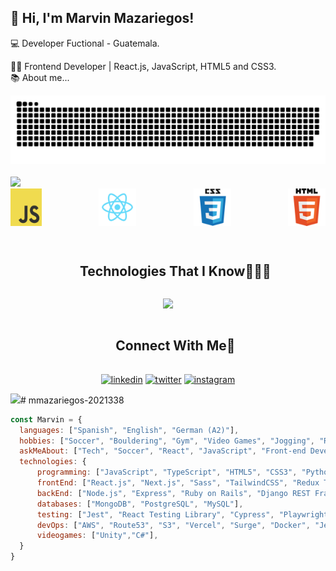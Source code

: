 <h2>👋 Hi, I'm Marvin Mazariegos!</h2>


💻 Developer Fuctional - Guatemala.
<br>

👨‍💻 Frontend Developer | React.js, JavaScript,  HTML5 and CSS3.
<br>
📚 About me...
<br>

<div align="center">
  <img  src="https://github.com/1999AZZAR/1999AZZAR/blob/main/resources/img/grid-snake.svg"
       alt="snake" /></a>
</div>
<br/>
<img src="https://user-images.githubusercontent.com/73097560/115834477-dbab4500-a447-11eb-908a-139a6edaec5c.gif">


<div style="display: flex; justify-content: space-between;">
    <img alt="JavaScript" src="https://raw.githubusercontent.com/github/explore/80688e429a7d4ef2fca1e82350fe8e3517d3494d/topics/javascript/javascript.png" width="50" />
    <img alt="React.js" src="https://raw.githubusercontent.com/github/explore/80688e429a7d4ef2fca1e82350fe8e3517d3494d/topics/react/react.png" width="60" />
    <img alt="CSS3" src="https://raw.githubusercontent.com/github/explore/80688e429a7d4ef2fca1e82350fe8e3517d3494d/topics/css/css.png" width="60" />
    <img alt="HTML5" src="https://raw.githubusercontent.com/github/explore/80688e429a7d4ef2fca1e82350fe8e3517d3494d/topics/html/html.png" width="60" />
</div>

<br/>




<div id="user-content-toc">
  <ul align="center">
    <summary><h2 style="display: inline-block">Technologies That I Know👨🏻‍💻</h2></summary>
  </ul>
</div>
<!--tech stack icons-->
<p align="center">
  <a href="https://skillicons.dev">
    <img src="https://skillicons.dev/icons?i=git,aws,bootstrap,c,cpp,css,discord,docker,dynamodb,express,figma,firebase,github,html,idea,java,js,kotlin,linux,md,materialui,mongodb,mysql,nextjs,nodejs,postman,py,react,redux,tailwind,ts,vscode&perline=14" />
  </a>
</p>



<div id="user-content-toc">
  <ul align="center">
    <summary><h2 style="display: inline-block">Connect With Me🤝</h2></summary>
  </ul>
</div>

<!--icons and links-->
<p align="center">
<a href="https://www.linkedin.com/in/marvin-mazariegos/" target="blank"><img align="center" src="https://user-images.githubusercontent.com/88904952/234979284-68c11d7f-1acc-4f0c-ac78-044e1037d7b0.png" alt="linkedin" height="50" width="50" /></a>
<a href="https://twitter.com/MarvinM55220633" target="blank"><img align="center" src="https://user-images.githubusercontent.com/88904952/234980676-61bfb021-ecc8-48f7-88e6-34c1b06c4a58.png" alt="twitter" height="50" width="50" /></a> 
<a href="https://www.instagram.com/devmar_17/" target="blank"><img align="center" src="https://user-images.githubusercontent.com/88904952/234981169-2dd1e58f-4b7e-468c-8213-034ba62156c3.png" alt="instagram" height="50" width="50" /></a>

<img src="https://user-images.githubusercontent.com/73097560/115834477-dbab4500-a447-11eb-908a-139a6edaec5c.gif">#   m m a z a r i e g o s - 2 0 2 1 3 3 8 
 
 

```javascript
const Marvin = {
  languages: ["Spanish", "English", "German (A2)"],
  hobbies: ["Soccer", "Bouldering", "Gym", "Video Games", "Jogging", "Running"],
  askMeAbout: ["Tech", "Soccer", "React", "JavaScript", "Front-end Development"],
  technologies: {
      programming: ["JavaScript", "TypeScript", "HTML5", "CSS3", "Python", "Ruby"],
      frontEnd: ["React.js", "Next.js", "Sass", "TailwindCSS", "Redux Toolkit", "MaterialUI", "Angular"],
      backEnd: ["Node.js", "Express", "Ruby on Rails", "Django REST Framework"],
      databases: ["MongoDB", "PostgreSQL", "MySQL"],
      testing: ["Jest", "React Testing Library", "Cypress", "Playwright"],
      devOps: ["AWS", "Route53", "S3", "Vercel", "Surge", "Docker", "Jenkins"],
      videogames: ["Unity","C#"],
  }
}
```
